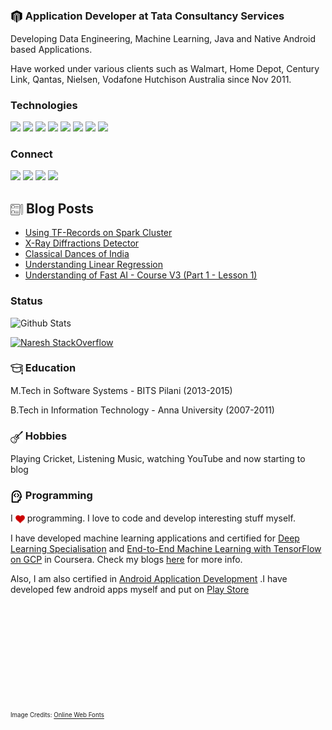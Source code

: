 ### <img src="https://github.com/nareshr8/nareshr8/blob/master/app.svg" height="20" width="20" align="center"/> Application Developer at Tata Consultancy Services

Developing Data Engineering, Machine Learning, Java and Native Android based Applications. 

Have worked under various clients such as Walmart, Home Depot, Century Link, Qantas, Nielsen, Vodafone Hutchison Australia since Nov 2011.

### Technologies
<img src="https://img.shields.io/static/v1?label=Python&message=3.x&color=3776ab&logo=python"/> <img src="https://img.shields.io/static/v1?label=spark&message=2.%2B&color=e25a1c&logo=apache-spark"/> <img src="https://img.shields.io/static/v1?label=PyTorch&message=1.5%2B&color=ee4c2c&logo=pytorch"> <img src="https://img.shields.io/static/v1?label=TensorFlow&message=1,2%2B&color=FF6F00&logo=tensorflow"> <img src="https://img.shields.io/static/v1?label=Pandas&message=1.1%2B&color=150458&logo=pandas"> <img src="https://img.shields.io/static/v1?label=cloud&message=azure&color=0089d6&logo=microsoft-azure"> <img src="https://img.shields.io/static/v1?label=Spring&message=5.X&color=6db33f&logo=spring"/> <img src="https://img.shields.io/static/v1?label=Java&message=7,8&color=007396&logo=java"/>


### Connect

<a href="https://github.com/nareshr8"><img src="https://img.shields.io/github/followers/nareshr8?style=social"/></a> <a href="https://twitter.com/nareshr8"><img src="https://img.shields.io/twitter/follow/nareshr8?label=Follow&style=social"/></a> <a href="https://www.linkedin.com/in/nareshr8/"><img src="https://img.shields.io/static/v1?label=LinkedIn&message=Connect&color=0077B5&logo=linkedin"/></a> <a href="https://nareshr8.github.io/ml_posts"><img src="https://img.shields.io/static/v1?label=Blog&message=nareshr8&color=12100E&logo=medium"/></a>

## <img src="https://github.com/nareshr8/nareshr8/blob/master/pst.svg" height="20" width="20" align="center"/> Blog Posts
<!-- BLOG-POST-LIST:START -->
- [Using TF-Records on Spark Cluster](https://nareshr8.github.io/ml_posts/tf-records/spark/py-spark/performance/2020/07/01/TF-Records-on-Spark.html)
- [X-Ray Diffractions Detector](https://nareshr8.github.io/ml_posts/image-classifer/fastai2/2020/04/30/Multi-Label-Image-Classification.html)
- [Classical Dances of India](https://nareshr8.github.io/ml_posts/image-classifer/fastai2/2020/04/02/Image-Classification.html)
- [Understanding Linear Regression](https://nareshr8.github.io/ml_posts/pytorch/fast-ai/2019/01/16/linear-regression-coding.html)
- [Understanding of Fast AI - Course V3 (Part 1 - Lesson 1)](https://nareshr8.github.io/ml_posts/fast-ai/2018/10/31/fastai-p1-l1.html)
<!-- BLOG-POST-LIST:END -->

### Status

![Github Stats](https://github-readme-stats.vercel.app/api?username=nareshr8&show_icons=true)

[![Naresh StackOverflow](https://github-readme-stackoverflow.vercel.app/?userID=1367953&layout=compact)](https://stackoverflow.com/users/1367953/naresh-r)


### <img src="https://github.com/nareshr8/nareshr8/blob/master/edu.svg" height="20" width="20" align="center"/> Education

M.Tech in Software Systems - BITS Pilani (2013-2015)

B.Tech in Information Technology - Anna University (2007-2011)

### <img src="https://github.com/nareshr8/nareshr8/blob/master/hbs.svg" height="20" width="20" align="center"/> Hobbies

Playing Cricket, Listening Music, watching YouTube and now starting to blog


### <img src="https://github.com/nareshr8/nareshr8/blob/master/pgm.svg" height="20" width="20" align="center"/> Programming


I <img src="https://github.com/nareshr8/nareshr8/blob/master/hrt.svg" height="15" width="15" align="center"/> programming. I love to code and develop interesting stuff myself.

I have developed machine learning applications and certified for [Deep Learning Specialisation](https://www.coursera.org/account/accomplishments/specialization/certificate/NZTTSED2DZGA) and [End-to-End Machine Learning with TensorFlow on GCP](https://coursera.org/share/8da2e069f05edd1602f0cc4abc21070c) in Coursera. Check my blogs [here](https://nareshr8.github.io/ml_posts/) for more info. 

Also, I am also certified in [Android Application Development](https://www.coursera.org/account/accomplishments/certificate/44BEBZEAE6) .I have developed few android apps myself and put on [Play Store](https://play.google.com/store/apps/developer?id=Hayagriv)
<br><br><br>

<br>
<br><br><br><br><br><br><br>
<sub><sup>Image Credits: <a href="http://www.onlinewebfonts.com">Online Web Fonts</a></sup></sub>
